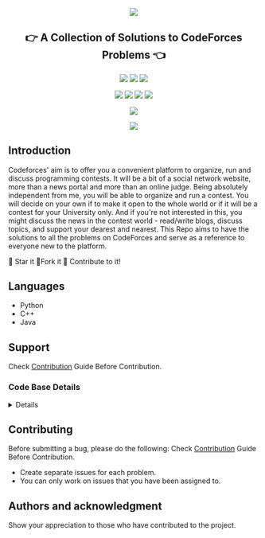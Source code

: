 <p align="center">
<img src="https://capsule-render.vercel.app/api?type=rect&color=gradient&height=100&section=header&text=CodeForces%20Solutions&fontSize=70&fontAlignY=70" /> 
<h2 align="center">👉 A Collection of Solutions to CodeForces Problems 👈</h2>
</p>

<p align="center">
<img src="https://img.shields.io/badge/language-Python-blue?style=for-the-badge">
<img src="https://img.shields.io/badge/language-C++-blue?style=for-the-badge">
<img src="https://img.shields.io/badge/language-Java-blue?style=for-the-badge">
</p>
<p align="center">
<img src="https://img.shields.io/github/issues-raw/bajajvinamr/CodeForces-Solution?style=for-the-badge" >
<img src="https://img.shields.io/github/issues-closed-raw/bajajvinamr/CodeForces-Solution?style=for-the-badge" >
<img src="https://img.shields.io/github/issues-pr-raw/SSKale1/bajajvinamr/CodeForces-Solution?style=for-the-badge" >
<img src="https://img.shields.io/github/issues-pr-closed-raw/bajajvinamr/CodeForces-Solution?style=for-the-badge" >
</p>
<p align="center">
<img src="https://img.shields.io/github/hacktoberfest/2020/bajajvinamr/CodeForces-Solution?style=for-the-badge">
</p>
<p align="center">
<img src="https://img.shields.io/github/contributors/bajajvinamr/CodeForces-Solution?style=for-the-badge">
</p>

## Introduction
Codeforces' aim is to offer you a convenient platform to organize, run and discuss programming contests. It will be a bit of a social network website, more than a news portal and more than an online judge. Being absolutely independent from me, you will be able to organize and run a contest. You will decide on your own if to make it open to the whole world or if it will be a contest for your University only. And if you're not interested in this, you might discuss the news in the contest world - read/write blogs, discuss topics, and support your dearest and nearest.
This Repo aims to have the solutions to all the problems on CodeForces and serve as a reference to everyone new to the platform.

:star2: Star it 
:fork_and_knife:Fork it
:handshake: Contribute to it!


## Languages 
- Python
- C++
- Java

## Support

Check [Contribution](/CONTRIBUTING.md) Guide Before Contribution.



<!-- Restrctions:maintainers only access -->

<summary><h3>Code Base Details</h3></summary>
<details>

| Problem #                      	| Title           	| Remarks 	      |
|---|---|---|
| 1                  	| Two Sum                  	|   	|
| 2                    	| Add Two Numbers    	|  	|
| 3               	| Longest Substring Without Repeating Characters               	|  	|



</details>

## Contributing

Before submitting a bug, please do the following:
Check [Contribution](/CONTRIBUTING.md) Guide Before Contribution.

- Create separate issues for each problem.
- You can only work on issues that you have been assigned to.

## Authors and acknowledgment

Show your appreciation to those who have contributed to the project.

